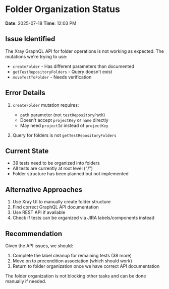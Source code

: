 # Folder Organization Status

**Date**: 2025-07-18
**Time**: 12:03 PM

## Issue Identified
The Xray GraphQL API for folder operations is not working as expected. The mutations we're trying to use:
- `createFolder` - Has different parameters than documented
- `getTestRepositoryFolders` - Query doesn't exist
- `moveTestToFolder` - Needs verification

## Error Details
1. `createFolder` mutation requires:
   - `path` parameter (not `testRepositoryPath`)
   - Doesn't accept `projectKey` or `name` directly
   - May need `projectId` instead of `projectKey`

2. Query for folders is not `getTestRepositoryFolders`

## Current State
- 39 tests need to be organized into folders
- All tests are currently at root level ("/")
- Folder structure has been planned but not implemented

## Alternative Approaches
1. Use Xray UI to manually create folder structure
2. Find correct GraphQL API documentation
3. Use REST API if available
4. Check if tests can be organized via JIRA labels/components instead

## Recommendation
Given the API issues, we should:
1. Complete the label cleanup for remaining tests (38 more)
2. Move on to precondition association (which should work)
3. Return to folder organization once we have correct API documentation

The folder organization is not blocking other tasks and can be done manually if needed.